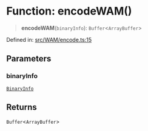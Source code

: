 # Function: encodeWAM()

> **encodeWAM**(`binaryInfo`): `Buffer`\<`ArrayBuffer`\>

Defined in: [src/WAM/encode.ts:15](https://github.com/Fokusdotid/bail/blob/99acc683da8779d62a0509bb4108fdb35cb2b061/src/WAM/encode.ts#L15)

## Parameters

### binaryInfo

[`BinaryInfo`](../classes/BinaryInfo.md)

## Returns

`Buffer`\<`ArrayBuffer`\>
